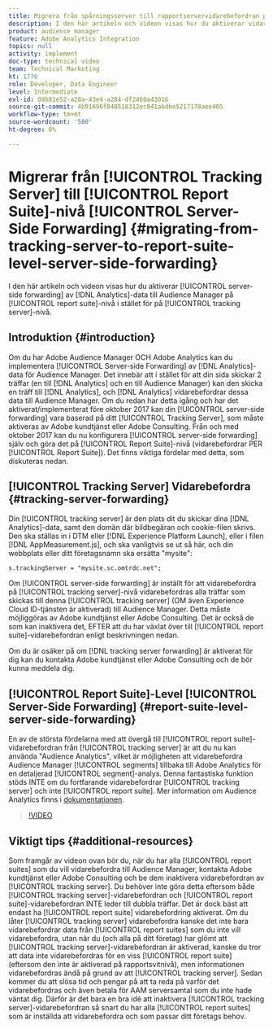 ```yaml
---
title: Migrera från spårningsserver till rapportservervidarebefordran på servernivå
description: I den här artikeln och videon visas hur du aktiverar vidarebefordran av analysdata på serversidan till Audience Manager på rapportsvitnivå i stället för på en spårningsservernivå.
product: audience manager
feature: Adobe Analytics Integration
topics: null
activity: implement
doc-type: technical video
team: Technical Marketing
kt: 1776
role: Developer, Data Engineer
level: Intermediate
exl-id: 08b81e52-a28a-43e4-a284-df2460a43016
source-git-commit: 4b91696f840518312ec041abdbe5217178aee405
workflow-type: tm+mt
source-wordcount: '580'
ht-degree: 0%

---
```


# Migrerar från [!UICONTROL Tracking Server] till [!UICONTROL Report Suite]-nivå [!UICONTROL Server-Side Forwarding] {#migrating-from-tracking-server-to-report-suite-level-server-side-forwarding}

I den här artikeln och videon visas hur du aktiverar [!UICONTROL server-side forwarding] av [!DNL Analytics]-data till Audience Manager på [!UICONTROL report suite]-nivå i stället för på [!UICONTROL tracking server]-nivå.

## Introduktion {#introduction}

Om du har Adobe Audience Manager OCH Adobe Analytics kan du implementera [!UICONTROL Server-side Forwarding] av [!DNL Analytics]-data för Audience Manager. Det innebär att i stället för att din sida skickar 2 träffar (en till [!DNL Analytics] och en till Audience Manager) kan den skicka en träff till [!DNL Analytics], och [!DNL Analytics] vidarebefordrar dessa data till Audience Manager. Om du redan har detta igång och har det aktiverat/implementerat före oktober 2017 kan din [!UICONTROL server-side forwarding] vara baserad på ditt [!UICONTROL Tracking Server], som måste aktiveras av Adobe kundtjänst eller Adobe Consulting. Från och med oktober 2017 kan du nu konfigurera [!UICONTROL server-side forwarding] själv och göra det på [!UICONTROL Report Suite]-nivå (vidarebefordrar PER [!UICONTROL Report Suite]). Det finns viktiga fördelar med detta, som diskuteras nedan.

## [!UICONTROL Tracking Server] Vidarebefordra {#tracking-server-forwarding}

Din [!UICONTROL tracking server] är den plats dit du skickar dina [!DNL Analytics]-data, samt den domän där bildbegäran och cookie-filen skrivs. Den ska ställas in i DTM eller [!DNL Experience Platform Launch], eller i filen [!DNL AppMeasurement.js], och ska vanligtvis se ut så här, och din webbplats eller ditt företagsnamn ska ersätta &quot;mysite&quot;:

`s.trackingServer = "mysite.sc.omtrdc.net";`

Om [!UICONTROL server-side forwarding] är inställt för att vidarebefordra på [!UICONTROL tracking server]-nivå vidarebefordras alla träffar som skickas till denna [!UICONTROL tracking server] (OM även Experience Cloud ID-tjänsten är aktiverad) till Audience Manager. Detta måste möjliggöras av Adobe kundtjänst eller Adobe Consulting. Det är också de som kan inaktivera det, EFTER att du har växlat över till [!UICONTROL report suite]-vidarebefordran enligt beskrivningen nedan.

Om du är osäker på om [!DNL tracking server forwarding] är aktiverat för dig kan du kontakta Adobe kundtjänst eller Adobe Consulting och de bör kunna meddela dig.

## [!UICONTROL Report Suite]-Level  [!UICONTROL Server-Side Forwarding] {#report-suite-level-server-side-forwarding}

En av de största fördelarna med att övergå till [!UICONTROL report suite]-vidarebefordran från [!UICONTROL tracking server] är att du nu kan använda &quot;Audience Analytics&quot;, vilket är möjligheten att vidarebefordra Audience Manager [!UICONTROL segments] tillbaka till Adobe Analytics för en detaljerad [!UICONTROL segment]-analys. Denna fantastiska funktion stöds INTE om du fortfarande vidarebefordrar [!UICONTROL tracking server] och inte [!UICONTROL report suite]. Mer information om Audience Analytics finns i [dokumentationen](https://marketing.adobe.com/resources/help/en_US/analytics/audiences/).

>[!VIDEO](https://video.tv.adobe.com/v/23701/?quality=12)

## Viktigt tips {#additional-resources}

Som framgår av videon ovan bör du, när du har alla [!UICONTROL report suites] som du vill vidarebefordra till Audience Manager, kontakta Adobe kundtjänst eller Adobe Consulting och be dem inaktivera vidarebefordran av [!UICONTROL tracking server]. Du behöver inte göra detta eftersom både [!UICONTROL tracking server]-vidarebefordran och [!UICONTROL report suite]-vidarebefordran INTE leder till dubbla träffar. Det är dock bäst att endast ha [!UICONTROL report suite] vidarebefordring aktiverat. Om du låter [!UICONTROL tracking server] vidarebefordra kanske det inte bara vidarebefordrar data från [!UICONTROL report suites] som du inte vill vidarebefordra, utan när du (och alla på ditt företag) har glömt att [!UICONTROL tracking server]-vidarebefordran är aktiverad, kanske du tror att data inte vidarebefordras för en viss [!UICONTROL report suite] (eftersom den inte är aktiverad på rapportsvitnivå), men informationen vidarebefordras ändå på grund av att [!UICONTROL tracking server]. Sedan kommer du att slösa tid och pengar på att ta reda på varför det vidarebefordras och även betala för AAM serversamtal som du inte hade väntat dig. Därför är det bara en bra idé att inaktivera [!UICONTROL tracking server]-vidarebefordran så snart du har alla [!UICONTROL report suites] som är inställda att vidarebefordra och som passar ditt företags behov.
